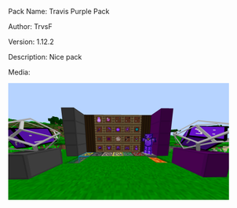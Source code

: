 Pack Name: Travis Purple Pack

Author: TrvsF

Version: 1.12.2

Description: Nice pack

Media:

![image](image.png)